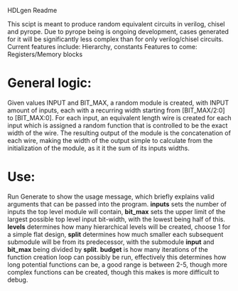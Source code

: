 HDLgen Readme

This scipt is meant to produce random equivalent circuits in verilog, chisel and pyrope.
Due to pyrope being is ongoing development, cases generated for it will be significantly less complex than for only verilog/chisel circuits.
Current features include: Hierarchy, constants
Features to come: Registers/Memory blocks

# General logic: 
Given values INPUT and BIT_MAX, a random module is created, with INPUT amount of inputs, each with a recurring width starting from [BIT_MAX/2:0] to [BIT_MAX:0].
For each input, an equivalent length wire is created for each input which is assigned a random function that is controlled to be the exact width of the wire. 
The resulting output of the module is the concatenation of each wire, making the width of the output simple to calculate from the initialization of the module, as it it the sum of its inputs widths.

# Use: 
Run Generate to show the usage message, which briefly explains valid arguments that can be passed into the program. **inputs** sets the number of inputs the top level module will contain, **bit_max** sets the upper limit of the largest possible top level input bit-width, with the lowest being half of this. **levels** determines how many hierarchical levels will be created, choose 1 for a simple flat design, **split** determines how much smaller each subsequent submodule will be from its predecessor, with the submodule **input** and **bit_max** being divided by **split**. **budget** is how many iterations of the function creation loop can possibly be run, effectively this determines how long potential functions can be, a good range is between 2-5, though more complex functions can be created, though this makes is more difficult to debug.
